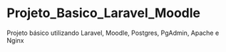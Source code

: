 # Projeto_Basico_Laravel_Moodle
Projeto básico utilizando Laravel, Moodle, Postgres, PgAdmin, Apache e Nginx
